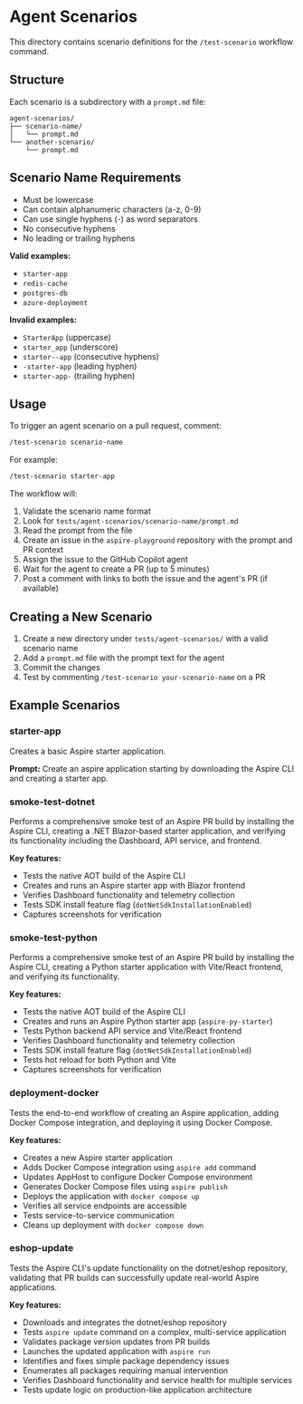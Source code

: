 # Agent Scenarios

This directory contains scenario definitions for the `/test-scenario` workflow command.

## Structure

Each scenario is a subdirectory with a `prompt.md` file:

```text
agent-scenarios/
├── scenario-name/
│   └── prompt.md
└── another-scenario/
    └── prompt.md
```

## Scenario Name Requirements

- Must be lowercase
- Can contain alphanumeric characters (a-z, 0-9)
- Can use single hyphens (-) as word separators
- No consecutive hyphens
- No leading or trailing hyphens

**Valid examples:**
- `starter-app`
- `redis-cache`
- `postgres-db`
- `azure-deployment`

**Invalid examples:**
- `StarterApp` (uppercase)
- `starter_app` (underscore)
- `starter--app` (consecutive hyphens)
- `-starter-app` (leading hyphen)
- `starter-app-` (trailing hyphen)

## Usage

To trigger an agent scenario on a pull request, comment:

```bash
/test-scenario scenario-name
```

For example:

```bash
/test-scenario starter-app
```

The workflow will:
1. Validate the scenario name format
2. Look for `tests/agent-scenarios/scenario-name/prompt.md`
3. Read the prompt from the file
4. Create an issue in the `aspire-playground` repository with the prompt and PR context
5. Assign the issue to the GitHub Copilot agent
6. Wait for the agent to create a PR (up to 5 minutes)
7. Post a comment with links to both the issue and the agent's PR (if available)

## Creating a New Scenario

1. Create a new directory under `tests/agent-scenarios/` with a valid scenario name
2. Add a `prompt.md` file with the prompt text for the agent
3. Commit the changes
4. Test by commenting `/test-scenario your-scenario-name` on a PR

## Example Scenarios

### starter-app

Creates a basic Aspire starter application.

**Prompt:** Create an aspire application starting by downloading the Aspire CLI and creating a starter app.

### smoke-test-dotnet

Performs a comprehensive smoke test of an Aspire PR build by installing the Aspire CLI, creating a .NET Blazor-based starter application, and verifying its functionality including the Dashboard, API service, and frontend.

**Key features:**
- Tests the native AOT build of the Aspire CLI
- Creates and runs an Aspire starter app with Blazor frontend
- Verifies Dashboard functionality and telemetry collection
- Tests SDK install feature flag (`dotNetSdkInstallationEnabled`)
- Captures screenshots for verification

### smoke-test-python

Performs a comprehensive smoke test of an Aspire PR build by installing the Aspire CLI, creating a Python starter application with Vite/React frontend, and verifying its functionality.

**Key features:**
- Tests the native AOT build of the Aspire CLI
- Creates and runs an Aspire Python starter app (`aspire-py-starter`)
- Tests Python backend API service and Vite/React frontend
- Verifies Dashboard functionality and telemetry collection
- Tests SDK install feature flag (`dotNetSdkInstallationEnabled`)
- Tests hot reload for both Python and Vite
- Captures screenshots for verification

### deployment-docker

Tests the end-to-end workflow of creating an Aspire application, adding Docker Compose integration, and deploying it using Docker Compose.

**Key features:**
- Creates a new Aspire starter application
- Adds Docker Compose integration using `aspire add` command
- Updates AppHost to configure Docker Compose environment
- Generates Docker Compose files using `aspire publish`
- Deploys the application with `docker compose up`
- Verifies all service endpoints are accessible
- Tests service-to-service communication
- Cleans up deployment with `docker compose down`

### eshop-update

Tests the Aspire CLI's update functionality on the dotnet/eshop repository, validating that PR builds can successfully update real-world Aspire applications.

**Key features:**
- Downloads and integrates the dotnet/eshop repository
- Tests `aspire update` command on a complex, multi-service application
- Validates package version updates from PR builds
- Launches the updated application with `aspire run`
- Identifies and fixes simple package dependency issues
- Enumerates all packages requiring manual intervention
- Verifies Dashboard functionality and service health for multiple services
- Tests update logic on production-like application architecture
